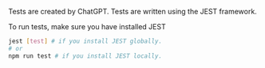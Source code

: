 Tests are created by ChatGPT.
Tests are written using the JEST framework.

To run tests, make sure you have installed JEST
```bash
jest [test] # if you install JEST globally.
# or
npm run test # if you install JEST locally.
```